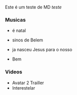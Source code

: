 Este é um teste de MD *teste*

### Musicas

- é natal

- sinos de Belem

- ja nasceu Jesus para o nosso

- Bem 

### Videos

- Avatar 2 Trailler
- Interestelar
